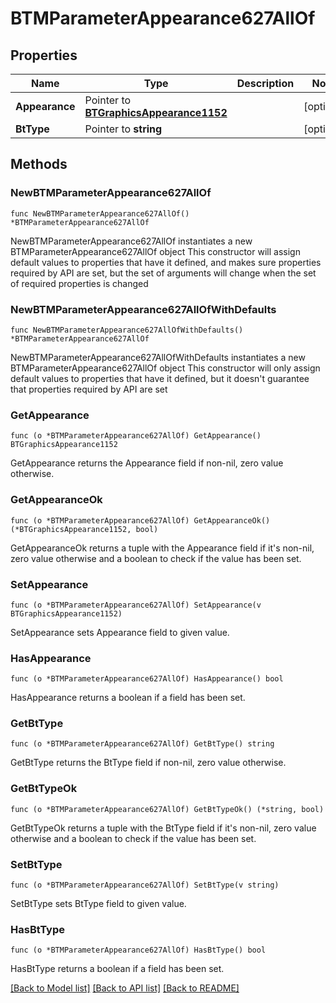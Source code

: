 # BTMParameterAppearance627AllOf

## Properties

Name | Type | Description | Notes
------------ | ------------- | ------------- | -------------
**Appearance** | Pointer to [**BTGraphicsAppearance1152**](BTGraphicsAppearance-1152.md) |  | [optional] 
**BtType** | Pointer to **string** |  | [optional] 

## Methods

### NewBTMParameterAppearance627AllOf

`func NewBTMParameterAppearance627AllOf() *BTMParameterAppearance627AllOf`

NewBTMParameterAppearance627AllOf instantiates a new BTMParameterAppearance627AllOf object
This constructor will assign default values to properties that have it defined,
and makes sure properties required by API are set, but the set of arguments
will change when the set of required properties is changed

### NewBTMParameterAppearance627AllOfWithDefaults

`func NewBTMParameterAppearance627AllOfWithDefaults() *BTMParameterAppearance627AllOf`

NewBTMParameterAppearance627AllOfWithDefaults instantiates a new BTMParameterAppearance627AllOf object
This constructor will only assign default values to properties that have it defined,
but it doesn't guarantee that properties required by API are set

### GetAppearance

`func (o *BTMParameterAppearance627AllOf) GetAppearance() BTGraphicsAppearance1152`

GetAppearance returns the Appearance field if non-nil, zero value otherwise.

### GetAppearanceOk

`func (o *BTMParameterAppearance627AllOf) GetAppearanceOk() (*BTGraphicsAppearance1152, bool)`

GetAppearanceOk returns a tuple with the Appearance field if it's non-nil, zero value otherwise
and a boolean to check if the value has been set.

### SetAppearance

`func (o *BTMParameterAppearance627AllOf) SetAppearance(v BTGraphicsAppearance1152)`

SetAppearance sets Appearance field to given value.

### HasAppearance

`func (o *BTMParameterAppearance627AllOf) HasAppearance() bool`

HasAppearance returns a boolean if a field has been set.

### GetBtType

`func (o *BTMParameterAppearance627AllOf) GetBtType() string`

GetBtType returns the BtType field if non-nil, zero value otherwise.

### GetBtTypeOk

`func (o *BTMParameterAppearance627AllOf) GetBtTypeOk() (*string, bool)`

GetBtTypeOk returns a tuple with the BtType field if it's non-nil, zero value otherwise
and a boolean to check if the value has been set.

### SetBtType

`func (o *BTMParameterAppearance627AllOf) SetBtType(v string)`

SetBtType sets BtType field to given value.

### HasBtType

`func (o *BTMParameterAppearance627AllOf) HasBtType() bool`

HasBtType returns a boolean if a field has been set.


[[Back to Model list]](../README.md#documentation-for-models) [[Back to API list]](../README.md#documentation-for-api-endpoints) [[Back to README]](../README.md)


